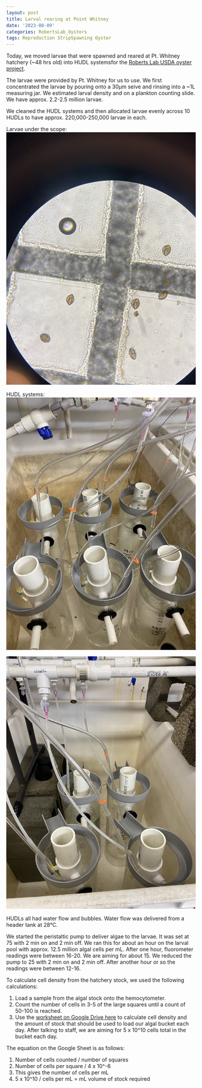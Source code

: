 ```yaml
---
layout: post
title: Larval rearing at Point Whitney
date: '2023-08-09'
categories: RobertsLab_Oysters
tags: Reproduction StripSpawning Oyster
---
```


Today, we moved larvae that were spawned and reared at Pt. Whitney hatchery (~48 hrs old) into HUDL systemsfor the [Roberts Lab USDA oyster project](https://github.com/mattgeorgephd/USDA-SRGARP-gigas-carryover). 

The larvae were provided by Pt. Whitney for us to use. We first concentrated the larvae by pouring onto a 30µm seive and rinsing into a ~1L measuring jar. We estimated larval density and on a plankton counting slide. We have approx. 2.2-2.5 million larvae. 

We cleaned the HUDL systems and then allocated larvae evenly across 10 HUDLs to have approx. 220,000-250,000 larvae in each.      

Larvae under the scope: 
![](https://raw.githubusercontent.com/AHuffmyer/ASH_Putnam_Lab_Notebook/master/images/NotebookImages/oysters/hudl1.jpeg)   

HUDL systems: 
![](https://raw.githubusercontent.com/AHuffmyer/ASH_Putnam_Lab_Notebook/master/images/NotebookImages/oysters/hudl2.jpeg)  

![](https://raw.githubusercontent.com/AHuffmyer/ASH_Putnam_Lab_Notebook/master/images/NotebookImages/oysters/hudl3.jpeg)  

HUDLs all had water flow and bubbles. Water flow was delivered from a header tank at 28°C. 

We started the peristaltic pump to deliver algae to the larvae. It was set at 75 with 2 min on and 2  min off. We ran this for about an hour on the larval pool with approx. 12.5 million algal cells per mL. After one hour, fluorometer readings were between 16-20. We are aiming for about 15. We reduced the pump to 25 with 2 min on and 2 min off. After another hour or so the readings were between 12-16. 

To calculate cell density from the hatchery stock, we used the following calculations: 

1. Load a sample from the algal stock onto the hemocytometer. 
2. Count the number of cells in 3-5 of the large squares until a count of 50-100 is reached. 
3. Use the [worksheet on Google Drive here](https://docs.google.com/spreadsheets/d/1Bc8oJOv-uJZ5Fj_zUaL5Zuj60RINt8YFBW1yTNNbGUk/edit#gid=0) to calculate cell density and the amount of stock that should be used to load our algal bucket each day. After talking to staff, we are aiming for 5 x 10^10 cells total in the bucket each day.  

The equation on the Google Sheet is as follows: 

1. Number of cells counted / number of squares 
2. Number of cells per square / 4 x 10^-6
3. This gives the number of cells per mL
4. 5 x 10^10 / cells per mL = mL volume of stock required




